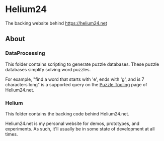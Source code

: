# Helium24
The backing website behind https://helium24.net

## About
### DataProcessing
This folder contains scripting to generate puzzle databases. These puzzle databases simplify solving word puzzles. 

For example, "find a word that starts with 'e', ends with 'g', and is 7 characters long" is a supported query on the [Puzzle Tooling](https://helium24.net/PuzzleTooling) page of Helium24.net.


### Helium
This folder contains the backing code behind Helium24.net.

Helium24.net is my personal website for demos, prototypes, and experiments. As such, it'll usually be in some state of development at all times.